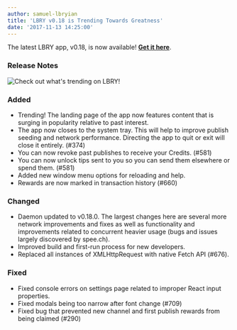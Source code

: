 ```yaml
---
author: samuel-lbryian
title: 'LBRY v0.18 is Trending Towards Greatness'
date: '2017-11-13 14:25:00'
---
```


The latest LBRY app, v0.18, is now available! [**Get it here**](/get).

### Release Notes

![Check out what's trending on LBRY!](https://spee.ch/2/Version18.gif)

### Added
* Trending! The landing page of the app now features content that is surging in popularity relative to past interest.
* The app now closes to the system tray. This will help to improve publish seeding and network performance. Directing the app to quit or exit will close it entirely. (#374)
* You can now revoke past publishes to receive your Credits. (#581)
* You can now unlock tips sent to you so you can send them elsewhere or spend them. (#581)
* Added new window menu options for reloading and help.
* Rewards are now marked in transaction history (#660)

### Changed
* Daemon updated to v0.18.0. The largest changes here are several more network improvements and fixes as well as functionality and improvements related to concurrent heavier usage (bugs and issues largely discovered by spee.ch).
* Improved build and first-run process for new developers.
* Replaced all instances of XMLHttpRequest with native Fetch API (#676).

### Fixed
* Fixed console errors on settings page related to improper React input properties.
* Fixed modals being too narrow after font change (#709)
* Fixed bug that prevented new channel and first publish rewards from being claimed (#290)
